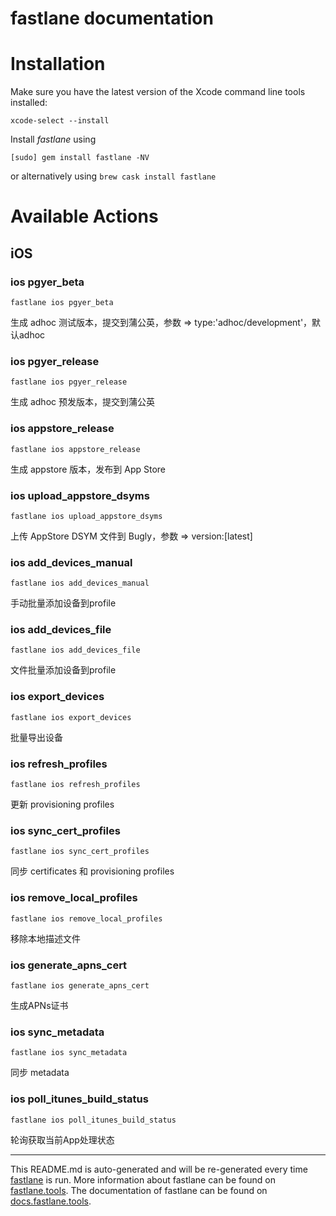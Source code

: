 fastlane documentation
================
# Installation

Make sure you have the latest version of the Xcode command line tools installed:

```
xcode-select --install
```

Install _fastlane_ using
```
[sudo] gem install fastlane -NV
```
or alternatively using `brew cask install fastlane`

# Available Actions
## iOS
### ios pgyer_beta
```
fastlane ios pgyer_beta
```
生成 adhoc 测试版本，提交到蒲公英，参数 => type:'adhoc/development'，默认adhoc
### ios pgyer_release
```
fastlane ios pgyer_release
```
生成 adhoc 预发版本，提交到蒲公英
### ios appstore_release
```
fastlane ios appstore_release
```
生成 appstore 版本，发布到 App Store
### ios upload_appstore_dsyms
```
fastlane ios upload_appstore_dsyms
```
上传 AppStore DSYM 文件到 Bugly，参数 => version:[latest]
### ios add_devices_manual
```
fastlane ios add_devices_manual
```
手动批量添加设备到profile
### ios add_devices_file
```
fastlane ios add_devices_file
```
文件批量添加设备到profile
### ios export_devices
```
fastlane ios export_devices
```
批量导出设备
### ios refresh_profiles
```
fastlane ios refresh_profiles
```
更新 provisioning profiles
### ios sync_cert_profiles
```
fastlane ios sync_cert_profiles
```
同步 certificates 和 provisioning profiles
### ios remove_local_profiles
```
fastlane ios remove_local_profiles
```
移除本地描述文件
### ios generate_apns_cert
```
fastlane ios generate_apns_cert
```
生成APNs证书
### ios sync_metadata
```
fastlane ios sync_metadata
```
同步 metadata
### ios poll_itunes_build_status
```
fastlane ios poll_itunes_build_status
```
轮询获取当前App处理状态

----

This README.md is auto-generated and will be re-generated every time [fastlane](https://fastlane.tools) is run.
More information about fastlane can be found on [fastlane.tools](https://fastlane.tools).
The documentation of fastlane can be found on [docs.fastlane.tools](https://docs.fastlane.tools).
